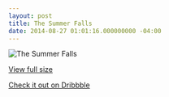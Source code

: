 ```yaml
---
layout: post
title: The Summer Falls
date: 2014-08-27 01:01:16.000000000 -04:00
---
```

![The Summer Falls](https://dl.dropboxusercontent.com/u/255297/portfolio/ghost/images/2014/Aug/theSummerFalls.gif)

[View full size](https://d13yacurqjgara.cloudfront.net/users/6084/screenshots/1700883/thesummerfalls.gif)

[Check it out on Dribbble](https://dribbble.com/shots/1700883-The-Summer-Falls#comment-3904575)
